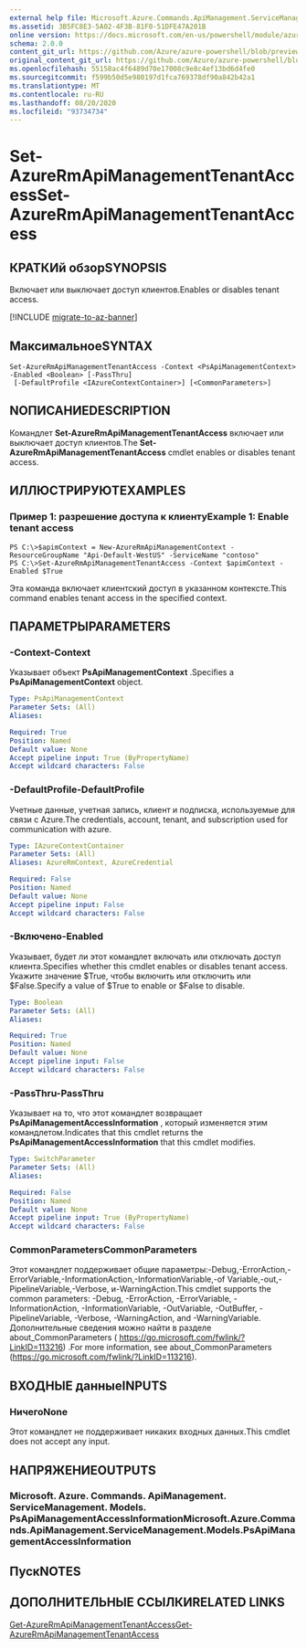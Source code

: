 ```yaml
---
external help file: Microsoft.Azure.Commands.ApiManagement.ServiceManagement.dll-Help.xml
ms.assetid: 3B5FC8E3-5A02-4F3B-81F0-51DFE47A201B
online version: https://docs.microsoft.com/en-us/powershell/module/azurerm.apimanagement/set-azurermapimanagementtenantaccess
schema: 2.0.0
content_git_url: https://github.com/Azure/azure-powershell/blob/preview/src/ResourceManager/ApiManagement/Commands.ApiManagement/help/Set-AzureRmApiManagementTenantAccess.md
original_content_git_url: https://github.com/Azure/azure-powershell/blob/preview/src/ResourceManager/ApiManagement/Commands.ApiManagement/help/Set-AzureRmApiManagementTenantAccess.md
ms.openlocfilehash: 55158ac4f6489d70e17008c9e8c4ef13bd6d4fe0
ms.sourcegitcommit: f599b50d5e980197d1fca769378df90a842b42a1
ms.translationtype: MT
ms.contentlocale: ru-RU
ms.lasthandoff: 08/20/2020
ms.locfileid: "93734734"
---
```

# <span data-ttu-id="d2ac0-101">Set-AzureRmApiManagementTenantAccess</span><span class="sxs-lookup"><span data-stu-id="d2ac0-101">Set-AzureRmApiManagementTenantAccess</span></span>

## <span data-ttu-id="d2ac0-102">КРАТКИй обзор</span><span class="sxs-lookup"><span data-stu-id="d2ac0-102">SYNOPSIS</span></span>
<span data-ttu-id="d2ac0-103">Включает или выключает доступ клиентов.</span><span class="sxs-lookup"><span data-stu-id="d2ac0-103">Enables or disables tenant access.</span></span>

[!INCLUDE [migrate-to-az-banner](../../includes/migrate-to-az-banner.md)]

## <span data-ttu-id="d2ac0-104">Максимальное</span><span class="sxs-lookup"><span data-stu-id="d2ac0-104">SYNTAX</span></span>

```
Set-AzureRmApiManagementTenantAccess -Context <PsApiManagementContext> -Enabled <Boolean> [-PassThru]
 [-DefaultProfile <IAzureContextContainer>] [<CommonParameters>]
```

## <span data-ttu-id="d2ac0-105">NОПИСАНИЕ</span><span class="sxs-lookup"><span data-stu-id="d2ac0-105">DESCRIPTION</span></span>
<span data-ttu-id="d2ac0-106">Командлет **Set-AzureRmApiManagementTenantAccess** включает или выключает доступ клиентов.</span><span class="sxs-lookup"><span data-stu-id="d2ac0-106">The **Set-AzureRmApiManagementTenantAccess** cmdlet enables or disables tenant access.</span></span>

## <span data-ttu-id="d2ac0-107">ИЛЛЮСТРИРУЮТ</span><span class="sxs-lookup"><span data-stu-id="d2ac0-107">EXAMPLES</span></span>

### <span data-ttu-id="d2ac0-108">Пример 1: разрешение доступа к клиенту</span><span class="sxs-lookup"><span data-stu-id="d2ac0-108">Example 1: Enable tenant access</span></span>
```
PS C:\>$apimContext = New-AzureRmApiManagementContext -ResourceGroupName "Api-Default-WestUS" -ServiceName "contoso"
PS C:\>Set-AzureRmApiManagementTenantAccess -Context $apimContext -Enabled $True
```

<span data-ttu-id="d2ac0-109">Эта команда включает клиентский доступ в указанном контексте.</span><span class="sxs-lookup"><span data-stu-id="d2ac0-109">This command enables tenant access in the specified context.</span></span>

## <span data-ttu-id="d2ac0-110">ПАРАМЕТРЫ</span><span class="sxs-lookup"><span data-stu-id="d2ac0-110">PARAMETERS</span></span>

### <span data-ttu-id="d2ac0-111">-Context</span><span class="sxs-lookup"><span data-stu-id="d2ac0-111">-Context</span></span>
<span data-ttu-id="d2ac0-112">Указывает объект **PsApiManagementContext** .</span><span class="sxs-lookup"><span data-stu-id="d2ac0-112">Specifies a **PsApiManagementContext** object.</span></span>

```yaml
Type: PsApiManagementContext
Parameter Sets: (All)
Aliases: 

Required: True
Position: Named
Default value: None
Accept pipeline input: True (ByPropertyName)
Accept wildcard characters: False
```

### <span data-ttu-id="d2ac0-113">-DefaultProfile</span><span class="sxs-lookup"><span data-stu-id="d2ac0-113">-DefaultProfile</span></span>
<span data-ttu-id="d2ac0-114">Учетные данные, учетная запись, клиент и подписка, используемые для связи с Azure.</span><span class="sxs-lookup"><span data-stu-id="d2ac0-114">The credentials, account, tenant, and subscription used for communication with azure.</span></span>
 
```yaml
Type: IAzureContextContainer
Parameter Sets: (All)
Aliases: AzureRmContext, AzureCredential

Required: False
Position: Named
Default value: None
Accept pipeline input: False
Accept wildcard characters: False
```

### <span data-ttu-id="d2ac0-115">-Включено</span><span class="sxs-lookup"><span data-stu-id="d2ac0-115">-Enabled</span></span>
<span data-ttu-id="d2ac0-116">Указывает, будет ли этот командлет включать или отключать доступ клиента.</span><span class="sxs-lookup"><span data-stu-id="d2ac0-116">Specifies whether this cmdlet enables or disables tenant access.</span></span>
<span data-ttu-id="d2ac0-117">Укажите значение $True, чтобы включить или отключить или $False.</span><span class="sxs-lookup"><span data-stu-id="d2ac0-117">Specify a value of $True to enable or $False to disable.</span></span>

```yaml
Type: Boolean
Parameter Sets: (All)
Aliases: 

Required: True
Position: Named
Default value: None
Accept pipeline input: False
Accept wildcard characters: False
```

### <span data-ttu-id="d2ac0-118">-PassThru</span><span class="sxs-lookup"><span data-stu-id="d2ac0-118">-PassThru</span></span>
<span data-ttu-id="d2ac0-119">Указывает на то, что этот командлет возвращает **PsApiManagementAccessInformation** , который изменяется этим командлетом.</span><span class="sxs-lookup"><span data-stu-id="d2ac0-119">Indicates that this cmdlet returns the **PsApiManagementAccessInformation** that this cmdlet modifies.</span></span>

```yaml
Type: SwitchParameter
Parameter Sets: (All)
Aliases: 

Required: False
Position: Named
Default value: None
Accept pipeline input: True (ByPropertyName)
Accept wildcard characters: False
```

### <span data-ttu-id="d2ac0-120">CommonParameters</span><span class="sxs-lookup"><span data-stu-id="d2ac0-120">CommonParameters</span></span>
<span data-ttu-id="d2ac0-121">Этот командлет поддерживает общие параметры:-Debug,-ErrorAction,-ErrorVariable,-InformationAction,-InformationVariable,-of Variable,-out,-PipelineVariable,-Verbose, и-WarningAction.</span><span class="sxs-lookup"><span data-stu-id="d2ac0-121">This cmdlet supports the common parameters: -Debug, -ErrorAction, -ErrorVariable, -InformationAction, -InformationVariable, -OutVariable, -OutBuffer, -PipelineVariable, -Verbose, -WarningAction, and -WarningVariable.</span></span> <span data-ttu-id="d2ac0-122">Дополнительные сведения можно найти в разделе about_CommonParameters ( https://go.microsoft.com/fwlink/?LinkID=113216) .</span><span class="sxs-lookup"><span data-stu-id="d2ac0-122">For more information, see about_CommonParameters (https://go.microsoft.com/fwlink/?LinkID=113216).</span></span>

## <span data-ttu-id="d2ac0-123">ВХОДНЫЕ данные</span><span class="sxs-lookup"><span data-stu-id="d2ac0-123">INPUTS</span></span>

### <span data-ttu-id="d2ac0-124">Ничего</span><span class="sxs-lookup"><span data-stu-id="d2ac0-124">None</span></span>
<span data-ttu-id="d2ac0-125">Этот командлет не поддерживает никаких входных данных.</span><span class="sxs-lookup"><span data-stu-id="d2ac0-125">This cmdlet does not accept any input.</span></span>

## <span data-ttu-id="d2ac0-126">НАПРЯЖЕНИЕ</span><span class="sxs-lookup"><span data-stu-id="d2ac0-126">OUTPUTS</span></span>

### <span data-ttu-id="d2ac0-127">Microsoft. Azure. Commands. ApiManagement. ServiceManagement. Models. PsApiManagementAccessInformation</span><span class="sxs-lookup"><span data-stu-id="d2ac0-127">Microsoft.Azure.Commands.ApiManagement.ServiceManagement.Models.PsApiManagementAccessInformation</span></span>

## <span data-ttu-id="d2ac0-128">Пуск</span><span class="sxs-lookup"><span data-stu-id="d2ac0-128">NOTES</span></span>

## <span data-ttu-id="d2ac0-129">ДОПОЛНИТЕЛЬНЫЕ ССЫЛКИ</span><span class="sxs-lookup"><span data-stu-id="d2ac0-129">RELATED LINKS</span></span>

[<span data-ttu-id="d2ac0-130">Get-AzureRmApiManagementTenantAccess</span><span class="sxs-lookup"><span data-stu-id="d2ac0-130">Get-AzureRmApiManagementTenantAccess</span></span>](./Get-AzureRmApiManagementTenantAccess.md)



